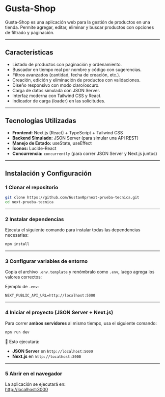# Gusta-Shop

Gusta-Shop es una aplicación web para la gestión de productos en una tienda. Permite agregar, editar, eliminar y buscar productos con opciones de filtrado y paginación.  

---

##  **Características**

- Listado de productos con paginación y ordenamiento.  
- Buscador en tiempo real por nombre y código con sugerencias.  
- Filtros avanzados (cantidad, fecha de creación, etc.).  
- Creación, edición y eliminación de productos con validaciones.  
- Diseño responsivo con modo claro/oscuro.  
- Carga de datos simulada con JSON Server.  
- Interfaz moderna con Tailwind CSS y React.  
- Indicador de carga (loader) en las solicitudes.  

---

## **Tecnologías Utilizadas**
- **Frontend:** Next.js (React) + TypeScript + Tailwind CSS  
- **Backend Simulado:** JSON Server (para simular una API REST)  
- **Manejo de Estado:** useState, useEffect  
- **Íconos:** Lucide-React  
- **Concurrencia:** `concurrently` (para correr JSON Server y Next.js juntos)  

---


##  **Instalación y Configuración**

### **1 Clonar el repositorio**
```bash
git clone https://github.com/6ustav0p/next-prueba-tecnica.git
cd next-prueba-tecnica
```

---

### **2 Instalar dependencias**
Ejecuta el siguiente comando para instalar todas las dependencias necesarias:
```bash
npm install
```

---

### **3 Configurar variables de entorno**
Copia el archivo `.env.template` y renómbralo como `.env`, luego agrega los valores correctos:


Ejemplo de `.env`:
```env
NEXT_PUBLIC_API_URL=http://localhost:5000

```

---

### **4 Iniciar el proyecto (JSON Server + Next.js)**
Para correr **ambos servidores** al mismo tiempo, usa el siguiente comando:

```bash
npm run dev
```

🔹 Esto ejecutará:
-  **JSON Server** en `http://localhost:5000`
-  **Next.js** en `http://localhost:3000`

---

### **5 Abrir en el navegador**
La aplicación se ejecutará en:  
 [http://localhost:3000](http://localhost:3000)
